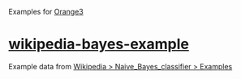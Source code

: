 Examples for [Orange3](https://orange.biolab.si/)

# [wikipedia-bayes-example](wikipedia-bayes-example)

Example data from [Wikipedia > Naive_Bayes_classifier > Examples](https://en.wikipedia.org/wiki/Naive_Bayes_classifier#Examples)

